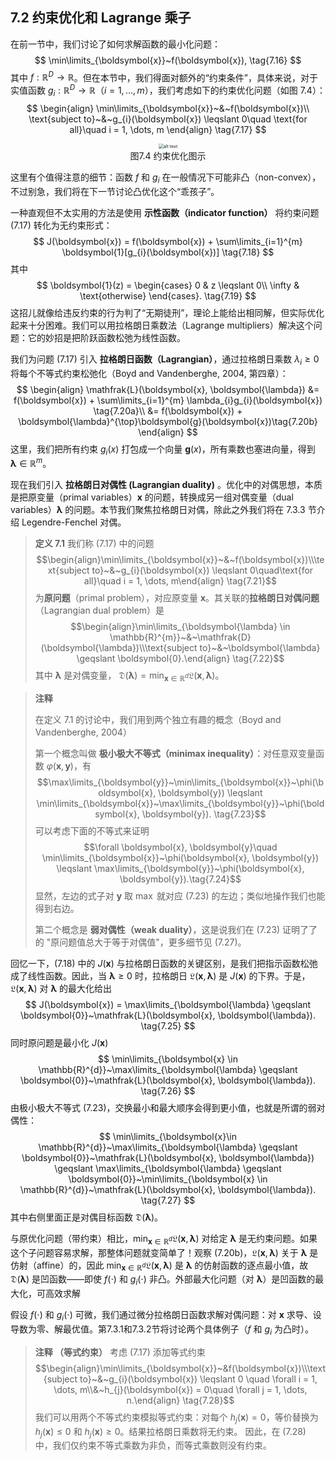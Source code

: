 ## 7.2 约束优化和 Lagrange 乘子
在前一节中，我们讨论了如何求解函数的最小化问题：
$$
\min\limits_{\boldsymbol{x}}~f(\boldsymbol{x}), \tag{7.16}
$$
其中 $f: \mathbb{R}^{D} \rightarrow \mathbb{R}$。但在本节中，我们得面对额外的“约束条件”，具体来说，对于实值函数 $g_i: \mathbb{R}^{D} \rightarrow \mathbb{R}$（$i=1,\ldots, m$），我们考虑如下的约束优化问题（如图 7.4）：
$$
\begin{align}
\min\limits_{\boldsymbol{x}}~&~f(\boldsymbol{x})\\
\text{subject to}~&~g_{i}(\boldsymbol{x}) \leqslant 0\quad \text{for all}\quad i = 1, \dots, m
\end{align} \tag{7.17}
$$

<center><img src="ch7/attachments/Pasted%20image%2020250701133410.png" alt="alt text" style="zoom:50%;"></center>
<center>图7.4 约束优化图示</center>

这里有个值得注意的细节：函数 $f$ 和 $g_i$ 在一般情况下可能非凸（non-convex），不过别急，我们将在下一节讨论凸优化这个“乖孩子”。  

一种直观但不太实用的方法是使用 **示性函数（indicator function）** 将约束问题 (7.17) 转化为无约束形式：
$$
J(\boldsymbol{x}) = f(\boldsymbol{x}) + \sum\limits_{i=1}^{m} \boldsymbol{1}[g_{i}(\boldsymbol{x})] \tag{7.18}
$$
其中
$$
\boldsymbol{1}(z) = \begin{cases}
0 & z \leqslant 0\\
\infty & \text{otherwise}
\end{cases}. \tag{7.19}
$$
这招儿就像给违反约束的行为判了“无期徒刑”，理论上能给出相同解，但实际优化起来十分困难。我们可以用拉格朗日乘数法（Lagrange multipliers）解决这个问题：它的妙招是把阶跃函数松弛为线性函数。

我们为问题 (7.17) 引入 **拉格朗日函数（Lagrangian）**，通过拉格朗日乘数 $\lambda_i \geqslant 0$ 将每个不等式约束松弛化（Boyd and Vandenberghe, 2004, 第四章）：
$$
\begin{align}
\mathfrak{L}(\boldsymbol{x}, \boldsymbol{\lambda}) &= f(\boldsymbol{x}) + \sum\limits_{i=1}^{m} \lambda_{i}g_{i}(\boldsymbol{x}) \tag{7.20a}\\
&= f(\boldsymbol{x}) + \boldsymbol{\lambda}^{\top}\boldsymbol{g}(\boldsymbol{x})\tag{7.20b}
\end{align}
$$
这里，我们把所有约束 $g_i(x)$ 打包成一个向量 $\boldsymbol{g}(x)$，所有乘数也塞进向量，得到 $\boldsymbol{\lambda} \in \mathbb{R}^{m}$。  

现在我们引入 **拉格朗日对偶性 (Lagrangian duality)** 。优化中的对偶思想，本质是把原变量（primal variables）$\boldsymbol{x}$ 的问题，转换成另一组对偶变量（dual variables）$\boldsymbol{\lambda}$ 的问题。本节我们聚焦拉格朗日对偶，除此之外我们将在 7.3.3 节介绍 Legendre-Fenchel 对偶。 

> **定义 7.1** 我们称 (7.17) 中的问题 $$\begin{align}\min\limits_{\boldsymbol{x}}~&~f(\boldsymbol{x})\\\text{subject to}~&~g_{i}(\boldsymbol{x}) \leqslant 0\quad\text{for all}\quad i = 1, \dots, m\end{align} \tag{7.21}$$
> 为**原问题**（primal problem），对应原变量 $\boldsymbol{x}$。其关联的**拉格朗日对偶问题**（Lagrangian dual problem）是$$\begin{align}\min\limits_{\boldsymbol{\lambda} \in \mathbb{R}^{m}}~&~\mathfrak{D}(\boldsymbol{\lambda})\\\text{subject to}~&~\boldsymbol{\lambda} \geqslant \boldsymbol{0}.\end{align} \tag{7.22}$$
> 其中  $\boldsymbol{\lambda}$ 是对偶变量， $\displaystyle \mathfrak{D}(\boldsymbol{\lambda}) = \min_{\boldsymbol{x} \in \mathbb{R}^d} \mathfrak{L}(\boldsymbol{x},\boldsymbol{\lambda})$。  

> **注释**
> 
> 在定义 7.1 的讨论中，我们用到两个独立有趣的概念（Boyd and Vandenberghe, 2004）
> 
> 第一个概念叫做 **极小极大不等式（minimax inequality）**：对任意双变量函数 $\varphi(\boldsymbol{x}, \boldsymbol{y})$，有  $$\max\limits_{\boldsymbol{y}}~\min\limits_{\boldsymbol{x}}~\phi(\boldsymbol{x}, \boldsymbol{y}) \leqslant \min\limits_{\boldsymbol{x}}~\max\limits_{\boldsymbol{y}}~\phi(\boldsymbol{x}, \boldsymbol{y}). \tag{7.23}$$ 可以考虑下面的不等式来证明 $$\forall \boldsymbol{x}, \boldsymbol{y}\quad \min\limits_{\boldsymbol{x}}~\phi(\boldsymbol{x}, \boldsymbol{y}) \leqslant \max\limits_{\boldsymbol{y}}~\phi(\boldsymbol{x}, \boldsymbol{y}).\tag{7.24}$$ 显然，左边的式子对 $\boldsymbol{y}$ 取 $\max$ 就对应 (7.23) 的左边；类似地操作我们也能得到右边。
> 
> 第二个概念是 **弱对偶性（weak duality）**，这是说我们在 (7.23) 证明了了的 "原问题值总大于等于对偶值"，更多细节见 (7.27)。

回忆一下，(7.18) 中的 $J(\boldsymbol{x})$ 与拉格朗日函数的关键区别，是我们把指示函数松弛成了线性函数。因此，当 $\boldsymbol{\lambda} \geqslant 0$ 时，拉格朗日 $\mathfrak{L}(\boldsymbol{x},\boldsymbol{\lambda})$ 是 $J(\boldsymbol{x})$ 的下界。于是，$\mathfrak{L}(\boldsymbol{x},\boldsymbol{\lambda})$ 对 $\boldsymbol{\lambda}$ 的最大化给出
$$
J(\boldsymbol{x}) = \max\limits_{\boldsymbol{\lambda} \geqslant \boldsymbol{0}}~\mathfrak{L}(\boldsymbol{x}, \boldsymbol{\lambda}). \tag{7.25}
$$
同时原问题是最小化 $J(\boldsymbol{x})$ 
$$
\min\limits_{\boldsymbol{x} \in \mathbb{R}^{d}}~\max\limits_{\boldsymbol{\lambda} \geqslant \boldsymbol{0}}~\mathfrak{L}(\boldsymbol{x}, \boldsymbol{\lambda}). \tag{7.26}
$$
由极小极大不等式 (7.23)，交换最小和最大顺序会得到更小值，也就是所谓的弱对偶性：
$$
\min\limits_{\boldsymbol{x}\in \mathbb{R}^{d}}~\max\limits_{\boldsymbol{\lambda} \geqslant \boldsymbol{0}}~\mathfrak{L}(\boldsymbol{x}, \boldsymbol{\lambda}) \geqslant \max\limits_{\boldsymbol{\lambda} \geqslant \boldsymbol{0}}~\min\limits_{\boldsymbol{x} \in \mathbb{R}^{d}}~\mathfrak{L}(\boldsymbol{x}, \boldsymbol{\lambda}). \tag{7.27}
$$
其中右侧里面正是对偶目标函数 $\mathfrak{D}(\boldsymbol{\lambda})$。

与原优化问题（带约束）相比，$\displaystyle \min_{\boldsymbol{x} \in \mathbb{R}^{d}} \mathfrak{L}(\boldsymbol{x},\boldsymbol{\lambda})$ 对给定 $\boldsymbol{\lambda}$ 是无约束问题。如果这个子问题容易求解，那整体问题就变简单了！观察 (7.20b)，$\mathfrak{L}(\boldsymbol{x},\boldsymbol{\lambda})$ 关于 $\boldsymbol{\lambda}$ 是仿射（affine）的，因此 $\displaystyle \min_{\boldsymbol{x} \in \mathbb{R}^{d}} \mathfrak{L}(\boldsymbol{x},\boldsymbol{\lambda})$ 是 $\boldsymbol{\lambda}$ 的仿射函数的逐点最小值，故 $\mathfrak{D}(\boldsymbol{\lambda})$ 是凹函数——即使 $f(\cdot)$ 和 $g_i(\cdot)$ 非凸。外部最大化问题（对 $\boldsymbol{\lambda}$）是凹函数的最大化，可高效求解

假设 $f(\cdot)$ 和 $g_i(\cdot)$ 可微，我们通过微分拉格朗日函数求解对偶问题：对 $\boldsymbol{x}$ 求导、设导数为零、解最优值。第7.3.1和7.3.2节将讨论两个具体例子（$f$ 和 $g_i$ 为凸时）。  

> **注释 （等式约束）**
> 考虑 (7.17) 添加等式约束 $$\begin{align}\min\limits_{\boldsymbol{x}}~&f(\boldsymbol{x})\\\text{subject to}~&~g_{i}(\boldsymbol{x}) \leqslant 0 \quad \forall i = 1, \dots, m\\&~h_{j}(\boldsymbol{x}) = 0\quad \forall j  = 1, \dots, n.\end{align} \tag{7.28}$$ 我们可以用两个不等式约束模拟等式约束：对每个 $h_j(\boldsymbol{x})=0$，等价替换为 $h_j(\boldsymbol{x}) \leqslant 0$ 和 $h_j(\boldsymbol{x}) \geqslant 0$。结果拉格朗日乘数将无约束。
> 因此，在 (7.28) 中，我们仅约束不等式乘数为非负，而等式乘数则没有约束。

